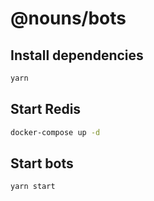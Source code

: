 # @nouns/bots

## Install dependencies

```sh
yarn
```

## Start Redis

```sh
docker-compose up -d
```

## Start bots

```sh
yarn start
```

